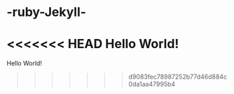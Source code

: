 # -ruby-Jekyll-
<<<<<<< HEAD
Hello World!
=======
Hello World!
>>>>>>> d9083fec78987252b77d46d884c0da1aa47995b4
